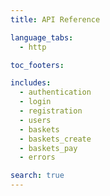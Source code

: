 ```yaml
---
title: API Reference

language_tabs:
  - http

toc_footers:

includes:
  - authentication
  - login
  - registration
  - users
  - baskets
  - baskets_create
  - baskets_pay
  - errors

search: true
---
```

